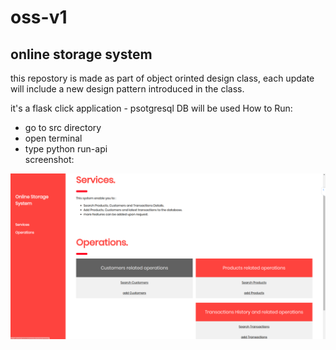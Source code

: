 # oss-v1
online storage system
-
this repostory is made as part of object orinted design class, each update will include a new design pattern introduced in the class.


it's a flask click application - psotgresql DB will be used
How to Run:
- go to src directory
- open terminal 
- type python run-api  
screenshot: 

![Screenshot](shot1.png)
